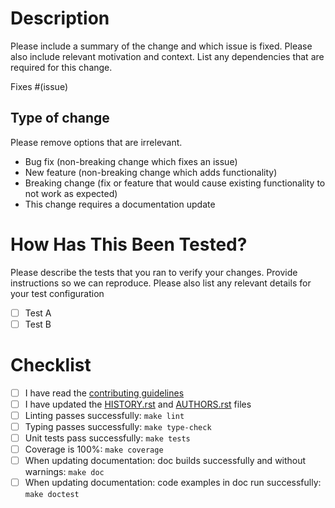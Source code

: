 # Description

Please include a summary of the change and which issue is fixed. Please also include relevant motivation and context. List any dependencies that are required for this change.

Fixes #(issue)

## Type of change

Please remove options that are irrelevant.

- Bug fix (non-breaking change which fixes an issue)
- New feature (non-breaking change which adds functionality)
- Breaking change (fix or feature that would cause existing functionality to not work as expected)
- This change requires a documentation update

# How Has This Been Tested?

Please describe the tests that you ran to verify your changes. Provide instructions so we can reproduce. Please also list any relevant details for your test configuration

- [ ] Test A
- [ ] Test B

# Checklist

- [ ] I have read the [contributing guidelines](https://github.com/scikit-learn-contrib/MAPIE/blob/master/CONTRIBUTING.rst)
- [ ] I have updated the [HISTORY.rst](https://github.com/scikit-learn-contrib/MAPIE/blob/master/HISTORY.rst) and [AUTHORS.rst](https://github.com/scikit-learn-contrib/MAPIE/blob/master/AUTHORS.rst) files
- [ ] Linting passes successfully: `make lint`
- [ ] Typing passes successfully: `make type-check`
- [ ] Unit tests pass successfully: `make tests`
- [ ] Coverage is 100%: `make coverage`
- [ ] When updating documentation: doc builds successfully and without warnings: `make doc`
- [ ] When updating documentation: code examples in doc run successfully: `make doctest`